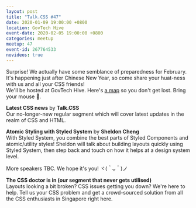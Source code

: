 ```yaml
---
layout: post
title: "Talk.CSS #47"
date: 2020-01-09 19:00:00 +0800
location: GovTech Hive
event-date: 2020-02-05 19:00:00 +0800
categories: meetup
meetup: 47
event-id: 267764533
novideos: true
---
```

Surprise! We actually have some semblance of preparedness for February. It's happening just after Chinese New Year, so come share your huat-ness with us and all your CSS friends!  
We'll be hosted at GovTech Hive. Here's [a map](https://www.google.com/maps/place/GovTech+Hive/@1.2998708,103.7893391,15z/data=!4m2!3m1!1s0x0:0x2202a995a6abc728?sa=X&ved=2ahUKEwjrtJC4t_XmAhUy83MBHWs2CBAQ_BIwE3oECA4QCA) so you don't get lost. Bring your mouse 🐁.

**Latest CSS news** by **Talk.CSS**  
Our no-longer-new regular segment which will cover latest updates in the realm of CSS and HTML.

**Atomic Styling with Styled System** by **Sheldon Cheng**  
With Styled System, you combine the best parts of Styled Components and atomic/utility styles! Sheldon will talk about building layouts quickly using Styled System, then step back and touch on how it helps at a design system level.

More speakers TBC. We hope it's you! <span class="o-kaomoji">ヾ(＾ᴗ＾)ノ</span>

**The CSS doctor is in (our segment that never gets utilised)**  
Layouts looking a bit broken? CSS issues getting you down? We're here to help. Tell us your CSS problem and get a crowd-sourced solution from all the CSS enthusiasts in Singapore right here.
